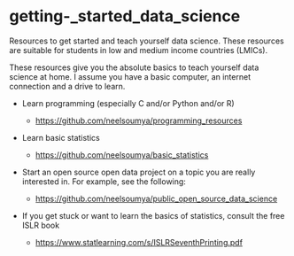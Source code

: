 # getting-_started_data_science


Resources to get started and teach yourself data science. These resources are suitable for students in low and medium income countries (LMICs). 

These resources give you the absolute basics to teach yourself data science at home. I assume you have a basic computer, an internet connection and a drive to learn.

* Learn programming (especially C and/or Python and/or R)

    * https://github.com/neelsoumya/programming_resources 

* Learn basic statistics

    * https://github.com/neelsoumya/basic_statistics

* Start an open source open data project on a topic you are really interested in. For example, see the following:

    * https://github.com/neelsoumya/public_open_source_data_science





* If you get stuck or want to learn the basics of statistics, consult the free ISLR book

    * https://www.statlearning.com/s/ISLRSeventhPrinting.pdf
